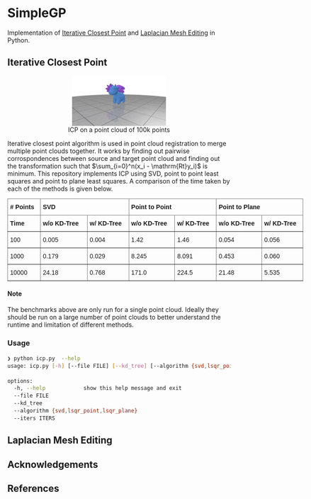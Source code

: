 # SimpleGP

Implementation of [Iterative Closest Point](https://en.wikipedia.org/wiki/Iterative_closest_point) and [Laplacian Mesh Editing](https://people.eecs.berkeley.edu/~jrs/meshpapers/SCOLARS.pdf) in Python.

## Iterative Closest Point
<figure>
  <div style="display: flex; justify-content: center">
    <img
      src="./media/icp.png"
      style="width: 50%;"
    >
  </div>
  <figcaption style="text-align:center">ICP on a point cloud of 100k points</figcaption>
</figure>

Iterative closest point algorithm is used in point cloud registration to merge multiple point clouds together. It works by finding out pairwise corrospondences between source and target point cloud and finding out the transformation such that $\sum_{i=0}^n(x_i - \mathrm{Rt}y_i)$ is minimum. This repository implements ICP using SVD, point to point least squares and point to plane least squares. A comparison of the time taken by each of the methods is given below.

<style type="text/css">
.tg  {border-collapse:collapse;border-spacing:0;}
.tg td{border-color:black;border-style:solid;border-width:1px;font-family:Arial, sans-serif;font-size:14px;
  overflow:hidden;padding:10px 5px;word-break:normal;}
.tg th{border-color:black;border-style:solid;border-width:1px;font-family:Arial, sans-serif;font-size:14px;
  font-weight:normal;overflow:hidden;padding:10px 5px;word-break:normal;}
.tg .tg-z1fk{border-color:inherit;font-weight:bold;text-align:left;vertical-align:top}
.tg .tg-fymr{border-color:inherit;font-weight:bold;text-align:left;vertical-align:top}
.tg .tg-0pky{border-color:inherit;text-align:left;vertical-align:top}
.tg .tg-pcvp{border-color:inherit;text-align:left;vertical-align:top}
</style>
<table class="tg" style="undefined;table-layout: fixed; width: 668px">
<colgroup>
<col style="width: 74px">
<col style="width: 106px">
<col style="width: 94px">
<col style="width: 104px">
<col style="width: 94px">
<col style="width: 103px">
<col style="width: 93px">
</colgroup>
<thead>
  <tr>
    <th class="tg-fymr"># Points</th>
    <th class="tg-fymr" colspan="2">SVD</th>
    <th class="tg-fymr" colspan="2">Point to Point</th>
    <th class="tg-fymr" colspan="2">Point to Plane</th>
  </tr>
</thead>
<tbody>
  <tr>
    <td class="tg-z1fk">Time</td>
    <td class="tg-z1fk">w/o KD-Tree</td>
    <td class="tg-z1fk">w/ KD-Tree</td>
    <td class="tg-z1fk">w/o KD-Tree</td>
    <td class="tg-z1fk">w/ KD-Tree</td>
    <td class="tg-z1fk">w/o KD-Tree</td>
    <td class="tg-z1fk">w/ KD-Tree</td>
  </tr>
  <tr>
    <td class="tg-0pky">100</td>
    <td class="tg-0pky">0.005</td>
    <td class="tg-0pky">0.004</td>
    <td class="tg-0pky">1.42</td>
    <td class="tg-0pky">1.46</td>
    <td class="tg-0pky">0.054</td>
    <td class="tg-0pky">0.056</td>
  </tr>
  <tr>
    <td class="tg-pcvp">1000</td>
    <td class="tg-pcvp">0.179</td>
    <td class="tg-pcvp">0.029</td>
    <td class="tg-pcvp">8.245</td>
    <td class="tg-pcvp">8.091</td>
    <td class="tg-pcvp">0.453</td>
    <td class="tg-pcvp">0.060</td>
  </tr>
  <tr>
    <td class="tg-0pky">10000</td>
    <td class="tg-0pky">24.18</td>
    <td class="tg-0pky">0.768</td>
    <td class="tg-0pky">171.0</td>
    <td class="tg-0pky">224.5</td>
    <td class="tg-0pky">21.48</td>
    <td class="tg-0pky">5.535</td>
  </tr>
</tbody>
</table>

#### Note
The benchmarks above are only run for a single point cloud. Ideally they should be run on a large number of point clouds to better understand the runtime and limitation of different methods.

### Usage
```bash
❯ python icp.py  --help
usage: icp.py [-h] [--file FILE] [--kd_tree] [--algorithm {svd,lsqr_point,lsqr_plane}] [--iters ITERS]

options:
  -h, --help            show this help message and exit
  --file FILE
  --kd_tree
  --algorithm {svd,lsqr_point,lsqr_plane}
  --iters ITERS
```

## Laplacian Mesh Editing

## Acknowledgements

## References
